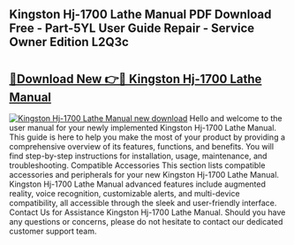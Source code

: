 ## Kingston Hj-1700 Lathe Manual PDF Download Free - Part-5YL User Guide Repair - Service Owner Edition L2Q3c

# <h2><a href="http://bc28712.oget.top/?id=Kingston+Hj-1700+Lathe+Manual">🔗Download New 👉🔴 Kingston Hj-1700 Lathe Manual</a></h2>

[![Kingston Hj-1700 Lathe Manual new download](https://i.imgur.com/5g1atiW.png)](http://bc28712.oget.top/?id=Kingston+Hj-1700+Lathe+Manual)
Hello and welcome to the user manual for your newly implemented Kingston Hj-1700 Lathe Manual. This guide is here to help you make the most of your product by providing a comprehensive overview of its features, functions, and benefits. You will find step-by-step instructions for installation, usage, maintenance, and troubleshooting. Compatible Accessories This section lists compatible accessories and peripherals for your new Kingston Hj-1700 Lathe Manual. Kingston Hj-1700 Lathe Manual advanced features include augmented reality, voice recognition, customizable alerts, and multi-device compatibility, all accessible through the sleek and user-friendly interface. Contact Us for Assistance Kingston Hj-1700 Lathe Manual. Should you have any questions or concerns, please do not hesitate to contact our dedicated customer support team.
